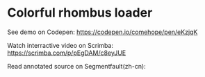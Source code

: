 # Colorful rhombus loader

See demo on Codepen: https://codepen.io/comehope/pen/eKzjqK

Watch interractive video on Scrimba: https://scrimba.com/p/pEgDAM/c8eyJUE

Read annotated source on Segmentfault(zh-cn): 